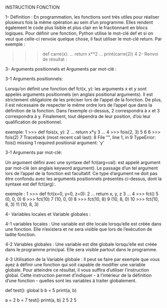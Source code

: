 ﻿INSTRUCTION FONCTION 


1- Définition :
En programmation, les fonctions sont très utiles pour réaliser plusieurs fois la même opération au sein d’un programme. Elles rendent également le code plus lisible et plus clair en le fractionnant en blocs logiques.
Pour déﬁnir une fonction, Python utilise le mot-clé def et si on veut que celle-ci renvoie quelque chose, il faut utiliser le mot-clé return. Par exemple :
 >>> def carre(x):
  …         return x**2 
  …
 >>> print(carre(2)) 
 4
2- Renvoi de résultat :


3- Arguments positionnels et Arguments par mot-clé : 


3-1 Arguments positionnels:


Lorsqu’on déﬁnit une fonction def fct(x, y): les arguments x et y sont appelés arguments positionnels (en anglais positional arguments). 
Il est strictement obligatoire de les préciser lors de l’appel de la fonction. 
De plus, il est nécessaire de respecter le même ordre lors de l’appel que dans la déﬁnition de la fonction. Dans l’exemple ci-dessus, 2 correspondra à x et 3 correspondra à y. 
Finalement, tout dépendra de leur position, d’où leur qualiﬁcation de positionnel.


exemple:
 1 >>> def fois(x, y):
 2 ... return x*y
 3 …
 4 >>> fois(2, 3) 
 5 6
 6 >>> fois(2)
 7 Traceback (most recent call last):
 8 File "<stdin>", line 1, in <module> 
 9 TypeError: fois() missing 1 required positional argument: 'y'


3-1 Arguments par mot-clé:


Un argument déﬁni avec une syntaxe def fct(arg=val): est appelé argument par mot-clé (en anglais keyword argument).
Le    passage d’un tel argument lors de l’appel de la fonction est facultatif. 
Ce type d’argument ne doit pas être confondu avec les arguments positionnels présentés ci-dessus, dont la syntaxe est def fct(arg):.


exemple :
1 >>> def fct(x=0, y=0, z=0): 
2 ... return x, y, z 
3 ... 
4 >>> fct() 
5 (0, 0, 0) 
6 >>> fct(10) 
7 (10, 0, 0) 
8 >>> fct(10, 8) 
9 (10, 8, 0) 
10 >>> fct(10, 8, 3) 
11 (10, 8, 3)




4- Variables locales et Variable globales :


4-1 variables locales :
 Une variable est dite locale lorsqu’elle est créée dans une fonction. Elle n’existera et ne sera visible que lors de l’exécution de ladite fonction. 


4-2 Variables globales : 
Une variable est dite globale lorsqu’elle est créée dans le programme principal. Elle sera visible partout dans le programme.


4-3 Utilisation de la Variable globale :
Il peut se faire par exemple que vous ayez à définir une fonction qui soit capable de modifier une variable globale. Pour atteindre ce résultat, il vous suffira d’utiliser l’instruction global. Cette instruction permet d’indiquer - à l’intérieur de la définition d’une fonction - quelles sont les variables à traiter globalement.


def test():
    global b
    b = 5
    print(a, b)
    
a = 2
b = 7
test()
print(a, b)
2 5
2 5
